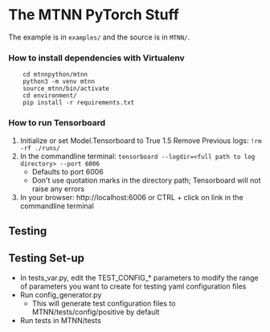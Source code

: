 The MTNN PyTorch Stuff
=========================

The example is in `examples/` and the source is in `MTNN/`.


### How to install dependencies with Virtualenv
```
    cd mtnnpython/mtnn
    python3 -m venv mtnn
    source mtnn/bin/activate
    cd environment/
    pip install -r requirements.txt
```

### How to run Tensorboard
1. Initialize or set Model.Tensorboard to True
1.5 Remove Previous logs:
`!rm -rf ./runs/`
2. In the commandline terminal:
    `tensorboard --logdir=<full path to log directory> --port 6006`
    * Defaults to port 6006
    * Don't use quotation marks in the directory path; Tensorboard will not raise any errors
3. In your browser:  http://localhost:6006 or CTRL + click on link in the commandline terminal


## Testing
## Testing Set-up
* In tests_var.py, edit the TEST_CONFIG_* parameters to modify the range of parameters you want to
 create for testing yaml configuration files
* Run config_generator.py
    * This will generate test configuration files to MTNN/tests/config/positive by default
* Run tests in MTNN/tests

